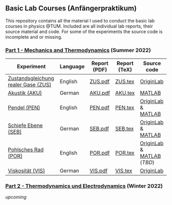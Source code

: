 ## Basic Lab Courses (Anfängerpraktikum) 
This repository contains all the material I used to conduct the basic lab courses in physics @TUM. Included are all individual lab reports, their source material and code. For some of the experiments the source code is incomplete and or missing.
### [Part 1 - Mechanics and Thermodynamics](https://www.ph.tum.de/academics/org/labs/ap/ap1/) (Summer 2022)
| Experiment | Language  | Report (PDF) | Report (TeX) | Source code |
| ------------- |  ------------- | ------------- | ------------- | ------------- |
| [Zustandsgleichung realer Gase (ZUS)](ZUS/)  | English | [ZUS.pdf](/ZUS/zus.pdf) | [ZUS.tex](/ZUS/zus.tex) | [OriginLab](ZUS/ZUS-origin_V4.opju) 
| [Akustik (AKU)](AKU/)  | German | [AKU.pdf](/AKU/aku.pdf)  | [AKU.tex](/AKU/aku.tex)  | [MATLAB](AKU/)
| [Pendel (PEN)](PEN/)  | English | [PEN.pdf](/PEN/pen.pdf) | [PEN.tex](/PEN/pen.tex)  | [OriginLab](PEN/Reversionspendel.opju) & [MATLAB](PEN/pen.m)
| [Schiefe Ebene (SEB)](SEB/)  | German | [SEB.pdf](/SEB/seb.pdf) | [SEB.tex](/SEB/seb.tex)  | [OriginLab](SEB/seb.opju) & [MATLAB](SEB/)
| [Pohlsches Rad (POR)](POR/)  | English | [POR.pdf](/POR/por.pdf) | [POR.tex](/POR/por.tex)  | [OriginLab](POR/por.opju) & [MATLAB](POR/) (*TBD*)
| [Viskosität (VIS)](VIS/)  | German | [VIS.pdf](/VIS/vis.pdf) | [VIS.tex](/VIS/vis.tex)  | [OriginLab](VIS/vis.opju)

### [Part 2 - Thermodynamics und Electrodynamics](https://www.ph.tum.de/academics/org/labs/ap/ap2/) (Winter 2022)

_upcoming_
